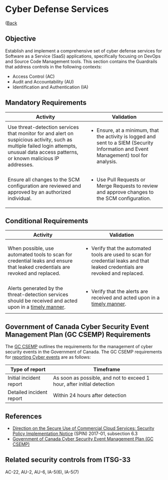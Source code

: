 # Cyber Defense Services

([Back](../../GUARDRAILS.md)

## Objective

Establish and implement a comprehensive set of cyber defense services for Software as a Service (SaaS) applications, specifically focusing on DevOps and Source Code Management tools.
This section contains the Guardrails that address controls in the following contexts:

- Access Control (AC)
- Audit and Accountability (AU)
- Identification and Authentication (IA)

## Mandatory Requirements

| Activity | Validation |
| --- | --- |
| Use threat-detection services that monitor for and alert on suspicious activity, such as multiple failed login attempts, unusual data access patterns, or known malicious IP addresses. | <ul><li>Ensure, at a minimum, that the activity is logged and sent to a SIEM (Security Information and Event Management) tool for analysis.</li></ul> |
| Ensure all changes to the SCM configuration are reviewed and approved by an authorized individual. | <ul><li>Use Pull Requests or Merge Requests to review and approve changes to the SCM configuration.</li></ul> |


## Conditional Requirements

| Activity | Validation |
| --- | --- |
| When possible, use automated tools to scan for credential leaks and ensure that leaked credentials are revoked and replaced. | <ul><li>Verify that the automated tools are used to scan for credential leaks and that leaked credentials are revoked and replaced.</li></ul> |
| Alerts generated by the threat-detection services should be received and acted upon in a [timely manner](#government-of-canada-cyber-security-event-management-plan-gc-csemp-requirements). | <ul><li>Verify that the alerts are received and acted upon in a [timely manner](#government-of-canada-cyber-security-event-management-plan-gc-csemp-requirements).</li></ul> |

## Government of Canada Cyber Security Event Management Plan (GC CSEMP) Requirements

The [GC CSEMP](https://www.canada.ca/en/government/system/digital-government/online-security-privacy/security-identity-management/government-canada-cyber-security-event-management-plan.html) outlines the requirements for the management of cyber security events in the Government of Canada. The GC CSEMP requirements for [reporting Cyber events](https://www.canada.ca/en/government/system/digital-government/online-security-privacy/security-identity-management/government-canada-cyber-security-event-management-plan.html#toc8) are as follows:

| Type of report | Timeframe |
| --- | --- |
| Initial incident report | As soon as possible, and not to exceed 1 hour, after initial detection |
| Detailed incident report | Within 24 hours after detection |



## References

- [Direction on the Secure Use of Commercial Cloud Services: Security Policy Implementation Notice](https://www.canada.ca/en/treasury-board-secretariat/services/access-information-privacy/security-identity-management/direction-secure-use-commercial-cloud-services-spin.html) (SPIN) 2017-01, subsection 6.3
- [Government of Canada Cyber Security Event Management Plan (GC CSEMP)](https://www.canada.ca/en/government/system/digital-government/online-security-privacy/security-identity-management/government-canada-cyber-security-event-management-plan.html)

## Related security controls from ITSG-33

AC-22, AU-2, AU-6, IA-5(6), IA-5(7)
